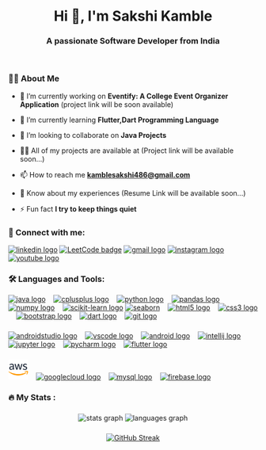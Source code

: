 <h1 align="center">Hi 👋, I'm Sakshi Kamble</h1>
<h3 align="center">A passionate Software Developer from India</h3>

<!---<p align="left"> <img src="https://komarev.com/ghpvc/?username=jayeshpatil2418&label=Profile%20views&color=0e75b6&style=flat" alt="sakshikamble486" /> </p>--->

<!---<p align="left"> <a href="https://github.com/ryo-ma/github-profile-trophy"><img src="https://github-profile-trophy.vercel.app/?username=sakshikamble486" alt="jayeshpatil2418" /></a> </p>--->

<p align="left"> <a href="https://twitter.com/" target="blank"><img src="https://img.shields.io/twitter/follow/?logo=twitter&style=for-the-badge" alt="" /></a> </p>

<h3 align="left">👩‍💻 About Me</h3>

- 🔭 I’m currently working on **Eventify: A College Event Organizer Application** (project link will be soon available)

- 🌱 I’m currently learning **Flutter,Dart Programming Language**

- 👯 I’m looking to collaborate on **Java Projects**

- 👨‍💻 All of my projects are available at (Project link will be available soon...)

- 📫 How to reach me **kamblesakshi486@gmail.com**

- 📄 Know about my experiences (Resume Link will be available soon...)

- ⚡ Fun fact **I try to keep things quiet**

<h3 align="left">🔗 Connect with me:</h3>
<div align="left">
  <a href="https://linkedin.com/in/jayeshpatil2418" target="blank"><img src="https://img.shields.io/static/v1?message=LinkedIn&logo=linkedin&label=&color=0077B5&logoColor=white&labelColor=&style=for-the-badge" height="35" alt="linkedin logo"  /></a>
  <a href="https://leetcode.com/jayeshpatil2418" target="_blank"><img src="https://img.shields.io/badge/LeetCode-%23FFA116?logo=leetcode&logoColor=white&style=for-the-badge" height="35" alt="LeetCode badge" /></a>
  <a href="mailto:kamblesakhi486@gmail.com" target="blank"><img src="https://img.shields.io/static/v1?message=Gmail&logo=gmail&label=&color=D14836&logoColor=white&labelColor=&style=for-the-badge" height="35" alt="gmail logo"  /></a>
  <a href="https://instagram.com/jayeshpatil.2418" target="blank"><img src="https://img.shields.io/static/v1?message=Instagram&logo=instagram&label=&color=E4405F&logoColor=white&labelColor=&style=for-the-badge" height="35" alt="instagram logo"  /></a>
  <a href="https://youtube.com/@Techblast1827" target="blank"><img src="https://img.shields.io/static/v1?message=Youtube&logo=youtube&label=&color=FF0000&logoColor=white&labelColor=&style=for-the-badge" height="35" alt="youtube logo"  /></a>
</div>


###

<h3 align="left">🛠 Languages and Tools:</h3>
<div align="left">
  <a href="https://www.java.com" target="_blank" rel="noreferrer"><img src="https://cdn.jsdelivr.net/gh/devicons/devicon/icons/java/java-original.svg" height="40" alt="java logo"  /><img width="12" /></a>
  <a href="https://www.cplusplus.com/" target="_blank" rel="noreferrer"><img src="https://cdn.jsdelivr.net/gh/devicons/devicon/icons/cplusplus/cplusplus-original.svg" height="40" alt="cplusplus logo" /><img width="12" /></a>
  <a href="https://www.python.org" target="_blank" rel="noreferrer"><img src="https://cdn.jsdelivr.net/gh/devicons/devicon/icons/python/python-original.svg" height="40" alt="python logo"  /><img width="12" /></a>
  <a href="https://pandas.pydata.org/" target="_blank" rel="noreferrer"><img src="https://cdn.jsdelivr.net/gh/devicons/devicon/icons/pandas/pandas-original.svg" height="40" alt="pandas logo"  /><img width="12" /></a>
  <a href="https://numpy.org/" target="_blank" rel="noreferrer"><img src="https://cdn.jsdelivr.net/gh/devicons/devicon/icons/numpy/numpy-original.svg" height="40" alt="numpy logo" /><img width="12" /></a>
  <a href="https://scikit-learn.org/" target="_blank"><img src="https://cdn.jsdelivr.net/gh/devicons/devicon/icons/scikitlearn/scikitlearn-original.svg" height="40" alt="scikit-learn logo" /></a>
  <a href="https://seaborn.pydata.org/" target="_blank"><img src="https://seaborn.pydata.org/_images/logo-mark-lightbg.svg" alt="seaborn" height="40"/><img width="12" /></a>
  <a href="https://www.w3.org/html/" target="_blank" rel="noreferrer"><img src="https://cdn.jsdelivr.net/gh/devicons/devicon/icons/html5/html5-original.svg" height="40" alt="html5 logo"  /><img width="12" /></a>
  <a href="https://www.w3schools.com/css/" target="_blank" rel="noreferrer"><img src="https://cdn.jsdelivr.net/gh/devicons/devicon/icons/css3/css3-original.svg" height="40" alt="css3 logo"  /><img width="12" /></a>
  <a href="https://getbootstrap.com" target="_blank" rel="noreferrer"><img src="https://cdn.jsdelivr.net/gh/devicons/devicon/icons/bootstrap/bootstrap-original.svg" height="40" alt="bootstrap logo"  /><img width="12" /></a>
  <a href="https://dart.dev/" target="_blank" rel="noreferrer"><img src="https://cdn.jsdelivr.net/gh/devicons/devicon/icons/dart/dart-original.svg" height="40" alt="dart logo" /><img width="12" /></a>
  <a href="https://git-scm.com/" target="_blank" rel="noreferrer"><img src="https://cdn.jsdelivr.net/gh/devicons/devicon/icons/git/git-original.svg" height="40" alt="git logo" /><img width="12" /></a>
</div>

###

<div align="left">
  <a href="https://developer.android.com/studio" target="_blank" rel="noreferrer"><img src="https://cdn.jsdelivr.net/gh/devicons/devicon/icons/androidstudio/androidstudio-original.svg" height="40" alt="androidstudio logo" /><img width="12" /></a>
  <a href="https://code.visualstudio.com/" target="_blank" rel="noreferrer"><img src="https://cdn.jsdelivr.net/gh/devicons/devicon/icons/vscode/vscode-original.svg" height="40" alt="vscode logo" /><img width="12" /></a>
  <a href="https://developer.android.com" target="_blank" rel="noreferrer"><img src="https://cdn.jsdelivr.net/gh/devicons/devicon/icons/android/android-original.svg" height="40" alt="android logo" /><img width="12" /></a>
  <a href="https://www.jetbrains.com/idea/" target="_blank" rel="noreferrer"><img src="https://cdn.jsdelivr.net/gh/devicons/devicon/icons/intellij/intellij-original.svg" height="40" alt="intellij logo" /><img width="12" /></a>
  <a href="https://jupyter.org/" target="_blank" rel="noreferrer"><img src="https://cdn.jsdelivr.net/gh/devicons/devicon/icons/jupyter/jupyter-original.svg" height="40" alt="jupyter logo" /><img width="12" /></a>
  <a href="https://www.jetbrains.com/pycharm/" target="_blank" rel="noreferrer"><img src="https://cdn.jsdelivr.net/gh/devicons/devicon/icons/pycharm/pycharm-original.svg" height="40" alt="pycharm logo" /><img width="12" /></a>
  <a href="https://flutter.dev" target="_blank" rel="noreferrer"><img src="https://cdn.jsdelivr.net/gh/devicons/devicon/icons/flutter/flutter-original.svg" height="40" alt="flutter logo" /></a>

</div>

###

###

<div align="left">
  <a href="https://aws.amazon.com" target="_blank" rel="noreferrer"> <img src="https://raw.githubusercontent.com/devicons/devicon/master/icons/amazonwebservices/amazonwebservices-original-wordmark.svg" alt="aws"  height="40"/><img width="12" /></a>
  <a href="https://cloud.google.com" target="_blank" rel="noreferrer"><img src="https://cdn.jsdelivr.net/gh/devicons/devicon/icons/googlecloud/googlecloud-original.svg" height="40" alt="googlecloud logo"  /><img width="12" /></a>
  <a href="https://www.mysql.com/" target="_blank" rel="noreferrer"><img src="https://cdn.jsdelivr.net/gh/devicons/devicon/icons/mysql/mysql-original.svg" height="40" alt="mysql logo"  /><img width="12" /></a>
  <a href="https://firebase.google.com/" target="_blank" rel="noreferrer"><img src="https://cdn.jsdelivr.net/gh/devicons/devicon/icons/firebase/firebase-plain.svg" height="40" alt="firebase logo"  /></a>
</div>

<h3 align="left">🔥   My Stats :</h3>

###

<div align="center">
  <img src="https://github-readme-stats.vercel.app/api?username=sakshikamble486&hide_title=false&hide_rank=false&show_icons=true&include_all_commits=true&count_private=true&disable_animations=false&theme=github_dark&locale=en&hide_border=false" height="150" alt="stats graph"  />
  <img src="https://github-readme-stats.vercel.app/api/top-langs?username=sakshikamble486&locale=en&hide_title=false&layout=compact&card_width=320&langs_count=5&theme=github_dark&hide_border=false" height="150" alt="languages graph"  />
</div>

###

###

<div align="center">
  <a href="https://git.io/streak-stats"><img src="https://streak-stats.demolab.com?user=sakshikamble486&theme=dark" alt="GitHub Streak" /></a>
</div>

###

